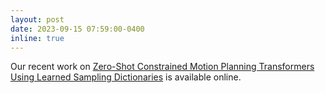 ```yaml
---
layout: post
date: 2023-09-15 07:59:00-0400
inline: true
---
```


Our recent work on [Zero-Shot Constrained Motion Planning Transformers Using Learned Sampling Dictionaries](https://arxiv.org/abs/2309.15272) is available online.
